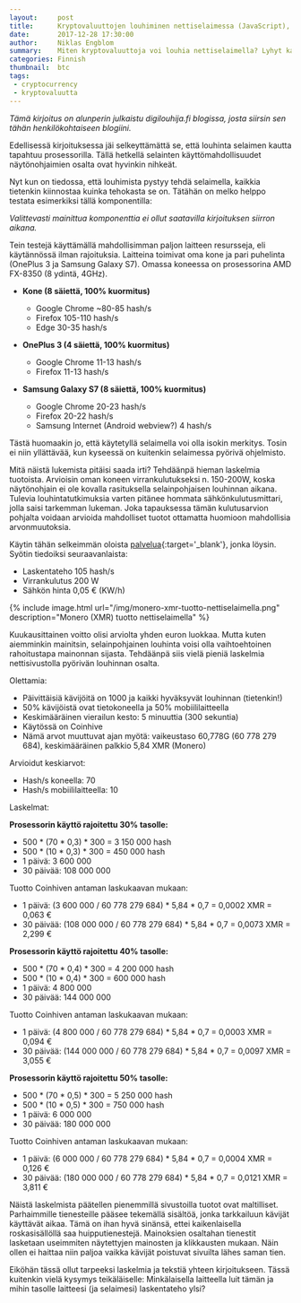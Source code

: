 ```yaml
---
layout:     post
title:      Kryptovaluuttojen louhiminen nettiselaimessa (JavaScript), osa 2
date:       2017-12-28 17:30:00
author:     Niklas Engblom
summary:    Miten kryptovaluuttoja voi louhia nettiselaimella? Lyhyt katsaus aiheeseen
categories: Finnish
thumbnail:  btc
tags:
 - cryptocurrency
 - kryptovaluutta
---
```


*Tämä kirjoitus on alunperin julkaistu digilouhija.fi blogissa, josta siirsin sen tähän henkilökohtaiseen blogiini.*

Edellisessä kirjoituksessa jäi selkeyttämättä se, että louhinta selaimen kautta tapahtuu prosessorilla. Tällä hetkellä selainten käyttömahdollisuudet näytönohjaimien osalta ovat hyvinkin nihkeät.

Nyt kun on tiedossa, että louhimista pystyy tehdä selaimella, kaikkia tietenkin kiinnostaa kuinka tehokasta se on. Tätähän on melko helppo testata esimerkiksi tällä komponentilla:

*Valittevasti mainittua komponenttia ei ollut saatavilla kirjoituksen siirron aikana.*

Tein testejä käyttämällä mahdollisimman paljon laitteen resursseja, eli käytännössä ilman rajoituksia. Laitteina toimivat oma kone ja pari puhelinta (OnePlus 3 ja Samsung Galaxy S7). Omassa koneessa on prosessorina AMD FX-8350 (8 ydintä, 4GHz).

* **Kone (8 säiettä, 100% kuormitus)**
  * Google Chrome ~80-85 hash/s
  * Firefox 105-110 hash/s
  * Edge 30-35 hash/s

* **OnePlus 3 (4 säiettä, 100% kuormitus)**
  * Google Chrome 11-13 hash/s
  * Firefox 11-13 hash/s

* **Samsung Galaxy S7 (8 säiettä, 100% kuormitus)**
  * Google Chrome 20-23 hash/s
  * Firefox 20-22 hash/s
  * Samsung Internet (Android webview?) 4 hash/s

Tästä huomaakin jo, että käytetyllä selaimella voi olla isokin merkitys. Tosin ei niin yllättävää, kun kyseessä on kuitenkin selaimessa pyörivä ohjelmisto.

Mitä näistä lukemista pitäisi saada irti? Tehdäänpä hieman laskelmia tuotoista. Arvioisin oman koneen virrankulutukseksi n. 150-200W, koska näytönohjain ei ole kovalla rasituksella selainpohjaisen louhinnan aikana. Tulevia louhintatutkimuksia varten pitänee hommata sähkönkulutusmittari, jolla saisi tarkemman lukeman. Joka tapauksessa tämän kulutusarvion pohjalta voidaan arvioida mahdolliset tuotot ottamatta huomioon mahdollisia arvonmuutoksia.

Käytin tähän selkeimmän oloista [palvelua](https://www.cryptocompare.com/mining/calculator/xmr){:target='_blank'}, jonka löysin. Syötin tiedoiksi seuraavanlaista:

* Laskentateho 105 hash/s
* Virrankulutus 200 W
* Sähkön hinta 0,05 € (KW/h)

{% include image.html url="/img/monero-xmr-tuotto-nettiselaimella.png" description="Monero (XMR) tuotto nettiselaimella" %}

Kuukausittainen voitto olisi arviolta yhden euron luokkaa. Mutta kuten aiemminkin mainitsin, selainpohjainen louhinta voisi olla vaihtoehtoinen rahoitustapa mainonnan sijasta. Tehdäänpä siis vielä pieniä laskelmia nettisivustolla pyörivän louhinnan osalta.

Olettamia:

* Päivittäisiä kävijöitä on 1000 ja kaikki hyväksyvät louhinnan (tietenkin!)
* 50% kävijöistä ovat tietokoneella ja 50% mobiililaitteella
* Keskimääräinen vierailun kesto: 5 minuuttia (300 sekuntia)
* Käytössä on Coinhive
* Nämä arvot muuttuvat ajan myötä: vaikeustaso 60,778G (60 778 279 684), keskimääräinen palkkio 5,84 XMR (Monero)

Arvioidut keskiarvot:

* Hash/s koneella: 70
* Hash/s mobiililaitteella: 10

Laskelmat:

**Prosessorin käyttö rajoitettu 30% tasolle:**

* 500 * (70 * 0,3) * 300 = 3 150 000 hash
* 500 * (10 * 0,3) * 300 = 450 000 hash
* 1 päivä: 3 600 000
* 30 päivää: 108 000 000

Tuotto Coinhiven antaman laskukaavan mukaan:

* 1 päivä: (3 600 000 / 60 778 279 684) * 5,84 * 0,7 = 0,0002 XMR = 0,063 €
* 30 päivää: (108 000 000 / 60 778 279 684) * 5,84 * 0,7 = 0,0073 XMR = 2,299 €

**Prosessorin käyttö rajoitettu 40% tasolle:**

* 500 * (70 * 0,4) * 300 = 4 200 000 hash
* 500 * (10 * 0,4) * 300 = 600 000 hash
* 1 päivä: 4 800 000
* 30 päivää: 144 000 000

Tuotto Coinhiven antaman laskukaavan mukaan:

* 1 päivä: (4 800 000 / 60 778 279 684) * 5,84 * 0,7 = 0,0003 XMR = 0,094 €
* 30 päivää: (144 000 000 / 60 778 279 684) * 5,84 * 0,7 = 0,0097 XMR = 3,055 €

**Prosessorin käyttö rajoitettu 50% tasolle:**

* 500 * (70 * 0,5) * 300 = 5 250 000 hash
* 500 * (10 * 0,5) * 300 = 750 000 hash
* 1 päivä: 6 000 000
* 30 päivää: 180 000 000

Tuotto Coinhiven antaman laskukaavan mukaan:

* 1 päivä: (6 000 000 / 60 778 279 684) * 5,84 * 0,7 = 0,0004 XMR = 0,126 €
* 30 päivää: (180 000 000 / 60 778 279 684) * 5,84 * 0,7 = 0,0121 XMR = 3,811 €

Näistä laskelmista päätellen pienemmillä sivustoilla tuotot ovat maltilliset. Parhaimmille tienesteille pääsee tekemällä sisältöä, jonka tarkkailuun kävijät käyttävät aikaa. Tämä on ihan hyvä sinänsä, ettei kaikenlaisella roskasisällöllä saa huipputienestejä. Mainoksien osaltahan tienestit lasketaan useimmiten näytettyjen mainosten ja klikkausten mukaan. Näin ollen ei haittaa niin paljoa vaikka kävijät poistuvat sivuilta lähes saman tien.

Eiköhän tässä ollut tarpeeksi laskelmia ja tekstiä yhteen kirjoitukseen. Tässä kuitenkin vielä kysymys teikäläiselle: Minkälaisella laitteella luit tämän ja mihin tasolle laitteesi (ja selaimesi) laskentateho ylsi?
